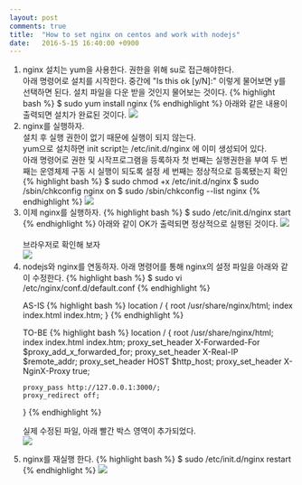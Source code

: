 ```yaml
---
layout: post
comments: true
title:  "How to set nginx on centos and work with nodejs"
date:   2016-5-15 16:40:00 +0900
---
```


<ol>
<li>
nginx 설치는 yum을 사용한다. 권한을 위해 su로 접근해야한다.
<br> 아래 명령어로 설치를 시작한다. 중간에 "Is this ok [y/N]:" 이렇게 물어보면 y를 선택하면 된다. 설치 파일을 다운 받을 것인지 물어보는 것이다.
{% highlight bash %}
$ sudo yum install nginx
{% endhighlight %}
아래와 같은 내용이 출력되면 설치가 완료된 것이다.
<img src='{{site.url}}/assets/imgs/setting_nginx_0.jpg'>
</li>
<li>
nginx를 실행하자.
<br>설치 후 실행 권한이 없기 때문에 실행이 되지 않는다.
<br>yum으로 설치하면 init script는 /etc/init.d/nginx 에 이미 생성되어 있다.
<br>아래 명령어로 권한 및 시작프로그램을 등록하자
첫 번째는 실행권한을 부여
두 번째는 운영체제 구동 시 실행이 되도록 설정
세 번째는 정상적으로 등록됐는지 확인
{% highlight bash %}
$ sudo chmod +x /etc/init.d/nginx
$ sudo /sbin/chkconfig nginx on
$ sudo /sbin/chkconfig --list nginx
{% endhighlight %}
<img src='{{site.url}}/assets/imgs/setting_nginx_1.jpg'>
</li>
<li>
이제 nginx를 실행하자.
{% highlight bash %}
$ sudo /etc/init.d/nginx start
{% endhighlight %}
아래와 같이 OK가 출력되면 정상적으로 실행된 것이다.
<img src='{{site.url}}/assets/imgs/setting_nginx_2.jpg'>
<br><br>브라우저로 확인해 보자
<br>
<img src='{{site.url}}/assets/imgs/setting_nginx_3.jpg'>
</li>
<li>
nodejs와 nginx를 연동하자.
아래 명령어를 통해 nginx의 설정 파일을 아래와 같이 수정한다.
{% highlight bash %}
$ sudo vi /etc/nginx/conf.d/default.conf
{% endhighlight %}

AS-IS
{% highlight bash %}
location / {
    root   /usr/share/nginx/html;
    index  index.html index.htm;
}
{% endhighlight %}

TO-BE
{% highlight bash %}
location / {
    root   /usr/share/nginx/html;
    index  index.html index.htm;
    proxy_set_header X-Forwarded-For $proxy_add_x_forwarded_for;
    proxy_set_header X-Real-IP $remote_addr;
    proxy_set_header HOST $http_host;
    proxy_set_header X-NginX-Proxy true;

    proxy_pass http://127.0.0.1:3000/;
    proxy_redirect off;
}
{% endhighlight %}

실제 수정된 파일, 아래 빨간 박스 영역이 추가되었다.<br>
<img src='{{site.url}}/assets/imgs/setting_nginx_4.jpg'>
</li>
<li>
nginx를 재실행 한다.
{% highlight bash %}
$ sudo /etc/init.d/nginx restart
{% endhighlight %}
<img src='{{site.url}}/assets/imgs/setting_nginx_5.jpg'>
</li>

